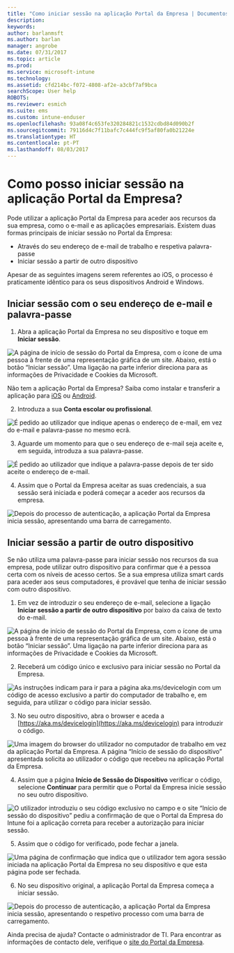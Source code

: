 ```yaml
---
title: "Como iniciar sessão na aplicação Portal da Empresa | Documentos da Microsoft"
description: 
keywords: 
author: barlanmsft
ms.author: barlan
manager: angrobe
ms.date: 07/31/2017
ms.topic: article
ms.prod: 
ms.service: microsoft-intune
ms.technology: 
ms.assetid: cfd214bc-f072-4808-af2e-a3cbf7af9bca
searchScope: User help
ROBOTS: 
ms.reviewer: esmich
ms.suite: ems
ms.custom: intune-enduser
ms.openlocfilehash: 93a08f4c653fe320284821c1532cdbd84d090b2f
ms.sourcegitcommit: 79116d4c7f11bafc7c444fc9f5af80fa0b21224e
ms.translationtype: HT
ms.contentlocale: pt-PT
ms.lasthandoff: 08/03/2017
---
```

# <a name="how-do-i-sign-in-to-the-company-portal-app---user-story-1132123--"></a>Como posso iniciar sessão na aplicação Portal da Empresa? <!--User Story 1132123-->

Pode utilizar a aplicação Portal da Empresa para aceder aos recursos da sua empresa, como o e-mail e as aplicações empresariais. Existem duas formas principais de iniciar sessão no Portal da Empresa:

* Através do seu endereço de e-mail de trabalho e respetiva palavra-passe
* Iniciar sessão a partir de outro dispositivo

Apesar de as seguintes imagens serem referentes ao iOS, o processo é praticamente idêntico para os seus dispositivos Android e Windows.

## <a name="signing-in-with-your-email-address-and-password"></a>Iniciar sessão com o seu endereço de e-mail e palavra-passe

1. Abra a aplicação Portal da Empresa no seu dispositivo e toque em **Iniciar sessão**.

  ![A página de início de sessão do Portal da Empresa, com o ícone de uma pessoa à frente de uma representação gráfica de um site. Abaixo, está o botão “Iniciar sessão”. Uma ligação na parte inferior direciona para as informações de Privacidade e Cookies da Microsoft.](/intune/media/cp_ios_aad_signin_after_1704_001.png)

  Não tem a aplicação Portal da Empresa? Saiba como instalar e transferir a aplicação para [iOS](install-and-sign-in-to-the-intune-company-portal-app-ios.md) ou [Android](install-the-company-portal-app-android.md).

2. Introduza a sua **Conta escolar ou profissional**.

  ![É pedido ao utilizador que indique apenas o endereço de e-mail, em vez do e-mail e palavra-passe no mesmo ecrã.](/intune/media/cp_ios_aad_signin_after_1704_002.png)

3. Aguarde um momento para que o seu endereço de e-mail seja aceite e, em seguida, introduza a sua palavra-passe.

  ![É pedido ao utilizador que indique a palavra-passe depois de ter sido aceite o endereço de e-mail.](/intune/media/cp_ios_aad_signin_after_1704_003.png)

4. Assim que o Portal da Empresa aceitar as suas credenciais, a sua sessão será iniciada e poderá começar a aceder aos recursos da empresa.   

  ![Depois do processo de autenticação, a aplicação Portal da Empresa inicia sessão, apresentando uma barra de carregamento.](/intune/media/cp_ios_aad_signin_from_another_device_after_1704_007.png)

## <a name="signing-in-from-another-device"></a>Iniciar sessão a partir de outro dispositivo

Se não utiliza uma palavra-passe para iniciar sessão nos recursos da sua empresa, pode utilizar outro dispositivo para confirmar que é a pessoa certa com os níveis de acesso certos. Se a sua empresa utiliza smart cards para aceder aos seus computadores, é provável que tenha de iniciar sessão com outro dispositivo.

1. Em vez de introduzir o seu endereço de e-mail, selecione a ligação **Iniciar sessão a partir de outro dispositivo** por baixo da caixa de texto do e-mail.

  ![A página de início de sessão do Portal da Empresa, com o ícone de uma pessoa à frente de uma representação gráfica de um site. Abaixo, está o botão “Iniciar sessão”. Uma ligação na parte inferior direciona para as informações de Privacidade e Cookies da Microsoft.](/intune/media/cp_ios_aad_signin_from_another_device_after_1704_001.png)

2. Receberá um código único e exclusivo para iniciar sessão no Portal da Empresa.

  ![As instruções indicam para ir para a página aka.ms/devicelogin com um código de acesso exclusivo a partir do computador de trabalho e, em seguida, para utilizar o código para iniciar sessão.](/intune/media/cp_ios_aad_signin_from_another_device_after_1704_003.png)

3. No seu outro dispositivo, abra o browser e aceda a [https://aka.ms/devicelogin](https://aka.ms/devicelogin) para introduzir o código.

  ![Uma imagem do browser do utilizador no computador de trabalho em vez da aplicação Portal da Empresa. A página “Início de sessão do dispositivo” apresentada solicita ao utilizador o código que recebeu na aplicação Portal da Empresa.](/intune/media/cp_ios_aad_signin_from_another_device_after_1704_004.png)

4. Assim que a página **Início de Sessão do Dispositivo** verificar o código, selecione __Continuar__ para permitir que o Portal da Empresa inicie sessão no seu outro dispositivo.

  ![O utilizador introduziu o seu código exclusivo no campo e o site “Início de sessão do dispositivo” pediu a confirmação de que o Portal da Empresa do Intune foi a aplicação correta para receber a autorização para iniciar sessão.](/intune/media/cp_ios_aad_signin_from_another_device_after_1704_005.png)

5. Assim que o código for verificado, pode fechar a janela.

  ![Uma página de confirmação que indica que o utilizador tem agora sessão iniciada na aplicação Portal da Empresa no seu dispositivo e que esta página pode ser fechada.](/intune/media/cp_ios_aad_signin_from_another_device_after_1704_006.png)

6. No seu dispositivo original, a aplicação Portal da Empresa começa a iniciar sessão.

  ![Depois do processo de autenticação, a aplicação Portal da Empresa inicia sessão, apresentando o respetivo processo com uma barra de carregamento.](/intune/media/cp_ios_aad_signin_from_another_device_after_1704_007.png)

Ainda precisa de ajuda? Contacte o administrador de TI. Para encontrar as informações de contacto dele, verifique o [site do Portal da Empresa](http://portal.manage.microsoft.com).
